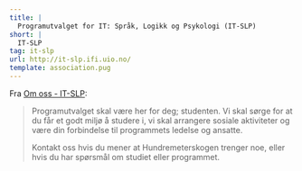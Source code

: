 ```yaml
---
title: |
  Programutvalget for IT: Språk, Logikk og Psykologi (IT-SLP)
short: |
  IT-SLP
tag: it-slp
url: http://it-slp.ifi.uio.no/
template: association.pug
---
```


Fra [Om oss - IT-SLP](http://it-slp.ifi.uio.no/om_oss.html):

> Programutvalget skal være her for deg; studenten. 
> Vi skal sørge for at du får et godt miljø å studere i, vi skal arrangere sosiale aktiviteter og være din forbindelse til programmets ledelse og ansatte. 
>
> Kontakt oss hvis du mener at Hundremeterskogen trenger noe, eller hvis du har spørsmål om studiet eller programmet. 